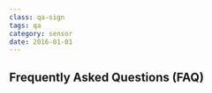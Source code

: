 ```yaml
---
class: qa-sign
tags: qa
category: sensor
date: 2016-01-01
---
```


## Frequently Asked Questions (FAQ)